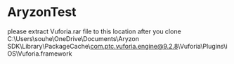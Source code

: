 # AryzonTest

please extract Vuforia.rar file to this location after you clone 
C:\Users\souhe\OneDrive\Documents\Aryzon SDK\Library\PackageCache\com.ptc.vuforia.engine@9.2.8\Vuforia\Plugins\iOS\Vuforia.framework